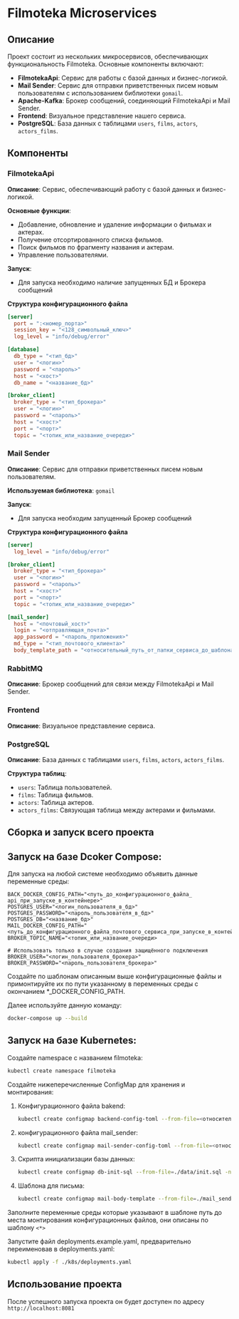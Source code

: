 # Filmoteka Microservices

## Описание

Проект состоит из нескольких микросервисов, обеспечивающих функциональность Filmoteka. Основные компоненты включают:

- **FilmotekaApi**: Сервис для работы с базой данных и бизнес-логикой.
- **Mail Sender**: Сервис для отправки приветственных писем новым пользователям с использованием библиотеки `gomail`.
- **Apache-Kafka**: Брокер сообщений, соединяющий FilmotekaApi и Mail Sender.
- **Frontend**: Визуальное представление нашего сервиса.
- **PostgreSQL**: База данных с таблицами `users`, `films`, `actors`, `actors_films`.

## Компоненты

### FilmotekaApi

**Описание**: Сервис, обеспечивающий работу с базой данных и бизнес-логикой.

**Основные функции**:
- Добавление, обновление и удаление информации о фильмах и актерах.
- Получение отсортированного списка фильмов.
- Поиск фильмов по фрагменту названия и актерам.
- Управление пользователями.

**Запуск**:
- Для запуска необходимо наличие запущенных БД и Брокера сообщений

**Структура конфигурационного файла**
```toml
[server]
  port = ":<номер_порта>"
  session_key = "<128_символьный_ключ>"
  log_level = "info/debug/error"

[database]
  db_type = "<тип_бд>"
  user = "<логин>"
  password = "<пароль>"
  host = "<хост>"
  db_name = "<название_бд>"

[broker_client]
  broker_type = "<тип_брокера>"
  user = "<логин>"
  password = "<пароль>"
  host = "<хост>"
  port = "<порт>"
  topic = "<топик_или_название_очереди>"

```

### Mail Sender

**Описание**: Сервис для отправки приветственных писем новым пользователям.

**Используемая библиотека**: `gomail`

**Запуск**:
- Для запуска необходим запущенный Брокер сообщений

**Структура конфигурационного файла**
```toml
[server]
  log_level = "info/debug/error"

[broker_client]
  broker_type = "<тип_брокера>"
  user = "<логин>"
  password = "<пароль>"
  host = "<хост>"
  port = "<порт>"
  topic = "<топик_или_название_очереди>"

[mail_sender]
  host = "<почтовый_хост>"
  login = "<отправляющая_почта>"
  app_password = "<пароль_приложения>"
  md_type = "<тип_почтового_клиента>"
  body_template_path = "<относительный_путь_от_папки_сервиса_до_шаблона_письма>"
```

### RabbitMQ

**Описание**: Брокер сообщений для связи между FilmotekaApi и Mail Sender.

### Frontend

**Описание**: Визуальное представление сервиса.

### PostgreSQL

**Описание**: База данных с таблицами `users`, `films`, `actors`, `actors_films`.

**Структура таблиц**:
- `users`: Таблица пользователей.
- `films`: Таблица фильмов.
- `actors`: Таблица актеров.
- `actors_films`: Связующая таблица между актерами и фильмами.

## Сборка и запуск всего проекта

## Запуск на базе Dcoker Compose:

Для запуска на любой системе необходимо объявить данные переменные среды:

```env
BACK_DOCKER_CONFIG_PATH="<путь_до_конфигурационного_файла_ api_при_запуске_в_контейнере>"
POSTGRES_USER="<логин_пользователя_в_бд>"
POSTGRES_PASSWORD="<пароль_пользователя_в_бд>"
POSTGRES_DB="<название_бд>"
MAIL_DOCKER_CONFIG_PATH="<путь_до_конфигурационного_файла_почтового_сервиса_при_запуске_в_контейнере>"
BROKER_TOPIC_NAME="<топик_или_название_очереди>

# Использовать только в случае создания защищённого подключения
BROKER_USER="<логин_пользователя_брокера>"
BROKER_PASSWORD="<пароль_пользователя_брокера>"
```

Создайте по шаблонам описанным выше конфигурационные файлы и примонтируйте их по пути указанному в переменных среды с окончанием *_DOCKER_CONFIG_PATH.

Далее используйте данную команду:

```bash
docker-compose up --build
```

## Запуск на базе Kubernetes:

Создайте namespace с названием filmoteka:
   ```bash
   kubectl create namespace filmoteka
   ```

Создайте нижеперечисленные ConfigMap для хранения и монтирования:

1) Конфигурационного файла bakend:
   ```bash
   kubectl create configmap backend-config-toml --from-file=<относительный_путь_до_конфигурационного_файла> -n filmoteka
   ```

2) конфигурационного файла mail_sender:
   ```bash
   kubectl create configmap mail-sender-config-toml --from-file=<относительный_путь_до_конфигурационного_файла> -n filmoteka
   ```

3) Скрипта инициализации базы данных:
   ```bash
   kubectl create configmap db-init-sql --from-file=./data/init.sql -n filmoteka
   ```

4) Шаблона для письма:
   ```bash
   kubectl create configmap mail-body-template --from-file=./mail_sender/templates/mail_body.html -n filmoteka
   ```

Заполните переменные среды которые указывают в шаблоне путь до места монтирования конфигурационных файлов, они описаны по шаблону `<*>`

Запустите файл deployments.example.yaml, предварительно переименовав в deployments.yaml:
   ```bash
   kubectl apply -f ./k8s/deployments.yaml
   ```

## Использование проекта

После успешного запуска проекта он будет доступен по адресу `http://localhost:8081`
